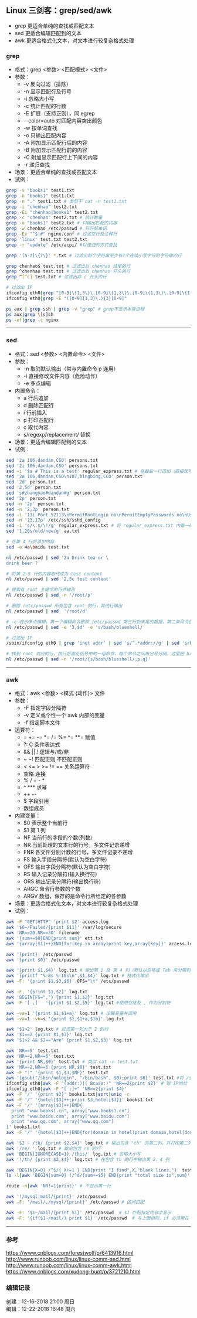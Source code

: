 ## Linux 三剑客：grep/sed/awk

- grep 更适合单纯的查找或匹配文本
- sed 更适合编辑匹配到的文本
- awk 更适合格式化文本，对文本进行较复杂格式处理

### grep
- 格式：grep <参数> <匹配模式> <文件>
- 参数：
    + -v 反向过滤（排除）
    + -n 显示匹配行及行号
    + -i 忽略大小写
    + -c 统计匹配的行数
    + -E 扩展（支持正则），同 egrep
    + --color=auto 对匹配内容突出颜色
    + -w 按单词查找
    + -o 只输出匹配内容
    + -A 附加显示匹配行后的内容
    + -B 附加显示匹配行前的内容
    + -C 附加显示匹配行上下间的内容
    + -r 递归查找
- 场景：更适合单纯的查找或匹配文本
- 试例：

```bash
grep -v "books1" test1.txt
grep -n "books1" test1.txt
grep -n "." test1.txt # 类型于 cat -n test1.txt
grep -i "chenhao" test2.txt
grep -Ei "chenhao|books1" test2.txt
grep -c "chenhao" test2.txt # 统计数量
grep -o "books1" test2.txt # 只输出匹配的内容
grep -w chenhao /etc/passwd # 只匹配单词
grep -Ev "^$|#" nginx.conf # 过滤空行及注释行
grep 'linux' test.txt test2.txt
grep -r "update" /etc/acpi/ #以递归的方式查找

grep '[a-z]\{7\}' *.txt # 过滤出每个字符串至少有7个连续小写字符的字符串的行

grep chenhao$ test.txt # 过滤出以 chenhao 结尾的行
grep ^chenhao test.txt # 过滤出以 chenhao 开头的行
grep ^[^c] test.txt # 过滤出非 c 开头的行

# 过滤出 IP
ifconfig eth0|grep "[0-9]\{1,3\}\.[0-9]\{1,3\}\.[0-9]\{1,3\}\.[0-9]\{1,3\}"
ifconfig eth0|grep -E "([0-9]{1,3}\.){3}[0-9]"

ps aux | grep ssh | grep -v "grep" # grep不显示本身进程
ps aux|grep \[s]sh
ps -ef|grep -c nginx

```

---
### sed
- 格式：sed <参数> <内置命令> <文件>
- 参数：
    + -n 取消默认输出（常与内置命令 p 连用）
    + -i 直接修改文件内容（危险动作）
    + -e 多点编辑
- 内置命令：
    + a 行后追加
    + d 删除匹配行
    + i 行前插入
    + p 打印匹配行
    + c 取代内容
    + s/regexp/replacement/ 替换
- 场景：更适合编辑匹配到的文本
- 试例：

```bash
sed '2a 106,dandan,CSO' persons.txt
sed '2i 106,dandan,CSO' persons.txt
sed -i '$a # This is a test' regular_express.txt # 在最后一行追加（直接改写文件）
sed '2a 106,dandan,CSO\n107,bingbing,CCO' person.txt
sed '2d' person.txt
sed '2,5d' person.txt
sed 's#zhangyao#dandan#g' person.txt
sed '2p' person.txt
sed -n '2p' person.txt
sed -n '2,3p' person.txt
sed -i '13i Port 52113\nPermitRootLogin no\nPermitEmptyPasswords no\nUseDNS no\nGSSAPIAuthentication no' /etc/ssh/sshd_config
sed -n '13,17p' /etc/ssh/sshd_config
sed -i 's/\.$/\!/g' regular_express.txt # 将 regular_express.txt 内每一行结尾若为 . 则换成 !
sed '1,20s/old/new/g' aa.txt

# 在第 4 行后添加内容
sed -e 4a\baidu test.txt

nl /etc/passwd | sed '2a Drink tea or \
drink beer ?'

# 将第 2~5 行的内容取代成为 test content
nl /etc/passwd | sed '2,5c test content'

# 搜索有 root 关键字的行并输出
nl /etc/passwd | sed -n '/root/p'

# 删除 /etc/passwd 所有包含 root 的行，其他行输出
nl /etc/passwd | sed  '/root/d'

# -e 表示多点编辑，第一个编辑命令删除 /etc/passwd 第三行到末尾的数据，第二条命令搜索 bash 替换为 blueshell
nl /etc/passwd | sed -e '3,$d' -e 's/bash/blueshell/'

# 过滤出 IP
/sbin/ifconfig eth0 | grep 'inet addr' | sed 's/^.*addr://g' | sed 's/Bcast.*$//g'

# 找到 root 对应的行，执行后面花括号中的一组命令，每个命令之间用分号分隔，这里把 bash 替换为 blueshell，再输出这行，最后的 q 是退出
nl /etc/passwd | sed -n '/root/{s/bash/blueshell/;p;q}'   

```

---
### awk
- 格式：awk <参数> <模式 {动作}> 文件
- 参数：
    + -F 指定字段分隔符
    + -v 定义或个性一个 awk 内部的变量
    + -f 指定脚本文件
- 运算符：
    + = += -= *= /= %= ^= **= 赋值
    + ?: C 条件表达式
    + && \|\| ! 逻辑与/或/非
    + ~ ~! 匹配正则 不匹配正则
    + < <= > >= != == 关系运算符
    + 空格  连接
    + % / + - *
    + ^ *** 求幂
    + ++ --
    + $ 字段引用
    + 数组成员
- 内建变量：
    + $0 表示整个当前行
    + $1 第 1 列
    + NF 当前行的字段的个数(列数)
    + NR 当前处理的文本行的行号，多文件记录递增
    + FNR 各文件分别计数的行号，多文件记录不递增
    + FS 输入字段分隔符(默认为空白字符)
    + OFS 输出字段分隔符(默认为空白字符)
    + RS 输入记录分隔符(输入换行符)
    + ORS 输出记录分隔符(输出换行符)
    + ARGC 命令行参数的个数
    + ARGV 数组，保存的是命令行所给定的各参数
- 场景：更适合格式化文本，对文本进行较复杂格式处理
- 试例：

```bash
awk -F "GET|HTTP" 'print $2' access.log
awk '$6~/Failed/{print $11}' /var/log/secure
awk 'NR==20,NR==30' filename
awk '{sum+=$0}END{print sum}' ett.txt
awk '{array[$1]++}END{for(key in array)print key,array[key]}' access.log

awk '{print}' /etc/passwd
awk '{print $0}' /etc/passwd

awk '{print $1,$4}' log.txt # 输出第 1 及 第 4 列（默认以空格或 Tab 来分隔列）
awk '{printf "%-8s %-10s\n",$1,$4}' log.txt # 格式化输出
awk -F: '{print $1,$3,$6}' OFS="\t" /etc/passwd

awk -F, '{print $1,$2}' log.txt
awk 'BEGIN{FS=","} {print $1,$2}' log.txt
awk -F '[ ,]'  '{print $1,$2,$5}' log.txt #使用空格及 , 作为分割符

awk -va=1 '{print $1,$1+a}' log.txt # 设置变量并调用
awk -va=1 -vb=s '{print $1,$1+a,$1b}' log.txt

awk '$1>2' log.txt # 过滤第一列大于 2 的行
awk '$1==2 {print $1,$3}' log.txt 
awk '$1>2 && $2=="Are" {print $1,$2,$3}' log.txt

awk 'NR==5' test.txt
awk 'NR==2,NR==6' test.txt
awk '{print NR,$0}' test.txt # 类似 cat -n test.txt
awk 'NR==2,NR==6 {print NR,$0}' test.txt
awk -F ":" '{print $1,$3,$NF}' test.txt
awk '{gsub("/sbin/nologin", "/bin/bash", $0);print $0}' test.txt #将 /sbin/nologin 替换为 /bin/bash
ifconfig eth0|awk -F "(addr:)|( Bcase:)" 'NR==2{print $2}' # 取 IP地址
ifconfig eth0|awk -F "[ :]+" 'NR==2{print $4}'
awk -F '/' '{print $3}' books1.txt|sort|uniq -c
awk -F '/' '{hotel[$3]++;print $3,hotel[$3]}' books1.txt
awk -F '/' '{array[$3]++}END{
  print "www.books1.cn", array["www.books1.cn"]
  print "www.baidu.com", array["www.baidu.com"]
  print "www.qq.com", array["www.qq.com"]
}' books1.txt
awk -F '/' '{hotel[$3]++}END{for(domain in hotel)print domain,hotel[domain]}' books1.txt

awk '$2 ~ /th/ {print $2,$4}' log.txt # 输出包含 "th" 的第二列，并打印第二列与第四列
awk '/re/ ' log.txt # 输出包含 re 的行
awk 'BEGIN{IGNORECASE=1} /this/' log.txt # 忽略大小写
awk '!/th/ {print $2,$4}' log.txt # 在包含 th 的行中输出第 2，4 列

awk 'BEGIN{X=0} /^$/{ X+=1 } END{print "I find",X,"blank lines."}' test.txt # 统计空行数 
ls -l|awk 'BEGIN{sum=0} !/^d/{sum+=$5} END{print "total size is",sum}' # 计算文件大小

route -n|awk 'NR!=1{print}' # 不显示第一行

awk '!/mysql|mail/{print}' /etc/passwd
awk -F: '/mail/,/mysql/{print}' /etc/passwd # 区间匹配

awk -F: '$1~/mail/{print $1}' /etc/passwd  # $1 匹配指定内容才显示
awk -F: '{if($1~/mail/) print $1}' /etc/passwd  # 与上面相同，if 必须用在 {} 中，且比较内容用 () 括起来
```

---

### 参考
https://www.cnblogs.com/forestwolf/p/6413916.html<br />
http://www.runoob.com/linux/linux-comm-sed.html<br />
http://www.runoob.com/linux/linux-comm-awk.html<br />
https://www.cnblogs.com/xudong-bupt/p/3721210.html<br />

### 编辑记录
创建：12-16-2018 21:00 周日<br />
编辑：12-22-2018 16:48 周六
